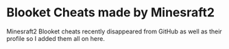 # Blooket Cheats made by Minesraft2

Minesraft2 Blooket cheats recently disappeared from GitHub as well as their profile so I added them all on here.
